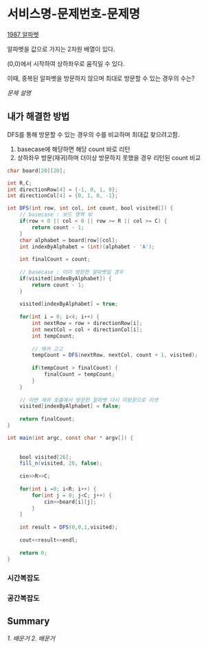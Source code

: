 # 서비스명-문제번호-문제명
[1987 알파벳](https://www.acmicpc.net/problem/1987)

알파벳을 값으로 가지는 2차원 배열이 있다.

(0,0)에서 시작하여 상하좌우로 움직일 수 있다. 

이때, 중복된 알파벳을 방문하지 않으며 최대로 방문할 수 있는 경우의 수는?

_문제 설명_

## 내가 해결한 방법

DFS를 통해 방문할 수 있는 경우의 수를 비교하며 최대값 찾으려고함.

1. basecase에 해당하면 해당 count 바로 리턴
2. 상하좌우 방문(재귀)하며 더이상 방문하지 못했을 경우 리턴된 count 비교

```java
char board[20][20];

int R,C;
int directionRow[4] = {-1, 0, 1, 0};
int directionCol[4] = {0, 1, 0, -1};

int DFS(int row, int col, int count, bool visited[]) {
    // basecase : 보드 영역 밖
    if(row < 0 || col < 0 || row >= R || col >= C) {
        return count - 1;
    }
    char alphabet = board[row][col];
    int indexByAlphabet = (int)(alphabet - 'A');
    
    int finalCount = count;
    
    // basecase : 이미 방문한 알파벳일 경우
    if(visited[indexByAlphabet]) {
        return count - 1;
    }
    
    visited[indexByAlphabet] = true;
    
    for(int i = 0; i<4; i++) {
        int nextRow = row + directionRow[i];
        int nextCol = col + directionCol[i];
        int tempCount;
        
        // 재귀 고고
        tempCount = DFS(nextRow, nextCol, count + 1, visited);
        
        if(tempCount > finalCount) {
            finalCount = tempCount;
        }
    }
    
    // 이번 재귀 호출에서 방문한 알파벳 다시 미방문으로 리셋
    visited[indexByAlphabet] = false;
    
    return finalCount;
}

int main(int argc, const char * argv[]) {
    
    
    bool visited[26];
    fill_n(visited, 26, false);
    
    cin>>R>>C;
    
    for(int i =0; i<R; i++) {
        for(int j = 0; j<C; j++) {
            cin>>board[i][j];
        }
    }
    
    int result = DFS(0,0,1,visited);
    
    cout<<result<<endl;
    
    return 0;
}

```

### 시간복잡도

### 공간복잡도


## Summary

_1. 배운거_
_2. 배운거_
